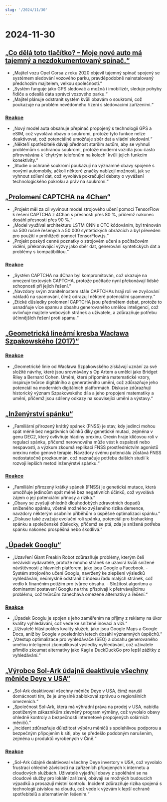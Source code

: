 ```yaml
---
slug: '/2024/11/30'
---
```


# 2024-11-30

## [„Co dělá toto tlačítko? – Moje nové auto má tajemný a nezdokumentovaný spínač.“](https://blog.koenvh.nl/what-does-this-button-do-cm42u2oi7000a09l42f54g2pr)

- „Majitel vozu Opel Corsa z roku 2020 objevil tajemný spínač spojený se systémem sledování vozového parku, pravděpodobně nainstalovaný předchozím majitelem, velkou společností.“
- „Systém funguje jako GPS sledovač a možná i imobilizér, sleduje pohyby řidiče a odesílá data správci vozového parku.“
- „Majitel plánuje odstranit systém kvůli obavám o soukromí, což poukazuje na problém nevědomého řízení s sledovacími zařízeními.“

### [Reakce](https://news.ycombinator.com/item?id=42276620)

- „Nový model auta obsahuje přepínač propojený s technologií GPS a eSIM, což vyvolává obavy o soukromí, protože tyto funkce nelze deaktivovat, což potenciálně umožňuje sběr dat a vládní sledování.“
- „Někteří spotřebitelé dávají přednost starším autům, aby se vyhnuli problémům s ochranou soukromí, protože moderní vozidla jsou často přirovnávána k 'chytrým telefonům na kolech' kvůli jejich funkcím konektivity.“
- „Studie o ochraně soukromí poukazují na významné obavy spojené s novými automobily, ačkoli některé značky nabízejí možnosti, jak se vyhnout sdílení dat, což vyvolává pokračující debaty o vyvážení technologického pokroku a práv na soukromí.“

## [„Prolomení CAPTCHA na 4Chan“](https://www.nullpt.rs/breaking-the-4chan-captcha)

- „Projekt měl za cíl vyvinout model strojového učení pomocí TensorFlow k řešení CAPTCHA z 4Chan s přesností přes 80 %, přičemž nakonec dosáhl přesnosti přes 90 %.“
- „Model využíval architekturu LSTM CNN s CTC kódováním, byl trénován na 500 ručně řešených a 50 000 syntetických obrázcích a byl převeden pro použití v prohlížeči pomocí TensorFlow.js.“
- „Projekt poskytl cenné poznatky o strojovém učení a počítačovém vidění, překonávající výzvy jako sběr dat, generování syntetických dat a problémy s kompatibilitou.“

### [Reakce](https://news.ycombinator.com/item?id=42276865)

- „Systém CAPTCHA na 4Chan byl kompromitován, což ukazuje na omezení textových CAPTCHA, protože počítače nyní překonávají lidské schopnosti při jejich řešení.“
- „Navzdory svým zranitelnostem stále CAPTCHAs hrají roli ve zvyšování nákladů na spamování, čímž odrazují některé potenciální spammery.“
- „Etické důsledky prolomení CAPTCHA jsou předmětem debat, protože to usnadňuje více spamu a obsahu generovaného umělou inteligencí, což ovlivňuje majitele webových stránek a uživatele, a zdůrazňuje potřebu účinnějších řešení proti spamu.“

## [„Geometrická lineární kresba Wacława Szpakowského (2017)“](https://www.theparisreview.org/blog/2017/02/15/rhythmical-lines/)

### [Reakce](https://news.ycombinator.com/item?id=42277850)

- „Geometrické linie od Wacława Szpakowského získávají uznání za své složité návrhy, které jsou srovnávány s Op Artem a umělci jako Bridget Riley a Bernard Cohen. Umění, které připomíná matematické vzory, inspiruje tvůrce digitálního a generativního umění, což zdůrazňuje jeho potenciál na moderních digitálních platformách. Diskuse zdůrazňují historický význam Szpakowského díla a jeho propojení matematiky a umění, přičemž jsou sdíleny odkazy na související umění a výstavy.“

## [„Inženýrství spánku“](https://minjunes.ai/posts/sleep/index.html)

- „Familiární přirozený krátký spánek (FNSS) je stav, kdy jedinci mohou spát méně bez negativních účinků díky genetické mutaci, zejména v genu DEC2, který ovlivňuje hladiny orexinu. Orexin hraje klíčovou roli v regulaci spánku, přičemž nerovnováha může vést k ospalosti nebo nespavosti, a výzkum zkoumá replikaci FNSS prostřednictvím agonistů orexinu nebo genové terapie. Navzdory svému potenciálu zůstává FNSS nedostatečně prozkoumán, což naznačuje potřebu dalších studií k rozvoji lepších metod inženýrství spánku.“

### [Reakce](https://news.ycombinator.com/item?id=42279454)

- „Familiální přirozený krátký spánek (FNSS) je genetická mutace, která umožňuje jedincům spát méně bez negativních účinků, což vyvolává zájem o její potenciální přínosy a rizika.“
- „Obavy se zvyšují ohledně dlouhodobých zdravotních dopadů sníženého spánku, včetně možného zvýšeného rizika demence, navzdory některým osobním příběhům o úspěšné optimalizaci spánku.“
- „Diskuse také zvažuje evoluční roli spánku, potenciál pro biohacking spánku a společenské důsledky, přičemž se ptá, zda je snížená potřeba spánku nakonec prospěšná nebo škodlivá.“

## [„Úpadek Googlu“](https://www.baldurbjarnason.com/2024/the-deterioration-of-google/)

- „Uzavření Giant Freakin Robot zdůrazňuje problémy, kterým čelí nezávislí vydavatelé, protože mnoho stránek se uzavírá kvůli snížené návštěvnosti z hlavních platforem, jako jsou Google a Facebook. - Systém strojového učení Googlu, navržený ke zlepšení výsledků vyhledávání, neúmyslně odstranil z indexu řadu malých stránek, což vedlo k finančním potížím pro tvůrce obsahu. - Složitost algoritmu a dominantní postavení Googlu na trhu přispívají k přetrvávajícímu problému, což tvůrcům zanechává omezené alternativy a řešení.“

### [Reakce](https://news.ycombinator.com/item?id=42277673)

- „Úpadek Googlu je spojen s jeho zaměřením na příjmy z reklamy na úkor kvality vyhledávání, což vede ke snížené inovaci a vizi.“
- „Uživatelé hlásí pokles kvality služeb, jako jsou Google Maps a Google Docs, aniž by Google v posledních letech dosáhl významných úspěchů.“
- „Vzestup optimalizace pro vyhledávače (SEO) a obsahu generovaného umělou inteligencí zkomplikoval výsledky vyhledávání, což uživatele přimělo zkoumat alternativy jako Kagi a DuckDuckGo pro lepší zážitky z vyhledávání.“

## [„Výrobce Sol-Ark údajně deaktivuje všechny měniče Deye v USA“](https://solarboi.com/2024/11/17/sol-ark-oem-disables-all-deye-inverters-in-the-us/)

- „Sol-Ark deaktivoval všechny měniče Deye v USA, čímž narušil domácnosti tím, že je úmyslně zablokoval zprávou o regionálních omezeních.“
- „Společnost Sol-Ark, která má výhradní práva na prodej v USA, nabídla postiženým zákazníkům zlevněný program výměny, což vyvolalo obavy ohledně kontroly a bezpečnosti internetově propojených solárních měničů.“
- „Incident zdůrazňuje důležitost výběru měničů s spolehlivou podporou a bezpečným připojením k síti, aby se předešlo podobným narušením, zejména u produktů vyrobených v Číně.“

### [Reakce](https://news.ycombinator.com/item?id=42279010)

- „Sol-Ark údajně deaktivoval všechny Deye invertory v USA, což vyvolalo frustraci ohledně závislosti na zařízeních připojených k internetu a cloudových službách. Uživatelé vyjadřují obavy z spoléhání se na cloudové služby pro lokální zařízení, obávají se možných budoucích výpadků a prosazují místní kontrolu. Incident zdůrazňuje rizika spojená s technologií závislou na cloudu, což vede k výzvám k lepší ochraně spotřebitelů a alternativním řešením.“

<head>
  <meta property="og:title" content="„Co dělá toto tlačítko? – Moje nové auto má tajemný a nezdokumentovaný spínač.“" />
  <meta property="og:type" content="website" />
  <meta property="og:image" content="https://og.cho.sh/api/og/?title=%E2%80%9ECo%20d%C4%9Bl%C3%A1%20toto%20tla%C4%8D%C3%ADtko%3F%20%E2%80%93%20Moje%20nov%C3%A9%20auto%20m%C3%A1%20tajemn%C3%BD%20a%20nezdokumentovan%C3%BD%20sp%C3%ADna%C4%8D.%E2%80%9C&subheading=sobota%2030.%20listopadu%202024%3A%20Hacker%20News%20Shrnut%C3%AD" />
</head>
